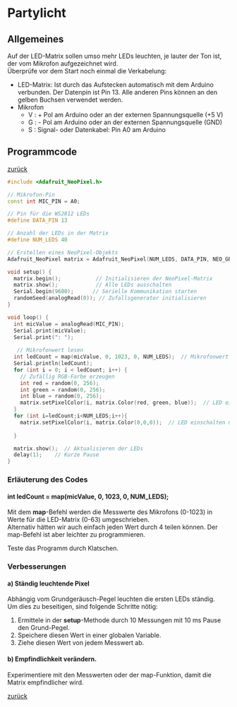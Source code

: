 <link rel="stylesheet" href="https://hi2272.github.io/StyleMD.css">

# Partylicht
## Allgemeines
Auf der LED-Matrix sollen umso mehr LEDs leuchten, je lauter der Ton ist, der vom Mikrofon aufgezeichnet wird.  
Überprüfe vor dem Start noch einmal die Verkabelung:  
- LED-Matrix:
  Ist durch das Aufstecken automatisch mit dem Arduino verbunden. Der Datenpin ist Pin 13. Alle anderen Pins können an den gelben Buchsen verwendet werden.
- Mikrofon
  - V : + Pol am Arduino oder an der externen Spannungsquelle (+5 V)
  - G : - Pol am Arduino oder an der externen Spannungsquelle (GND)
  - S : Signal- oder Datenkabel: Pin A0 am Arduino
## Programmcode
[zurück](index.html)
```C++
#include <Adafruit_NeoPixel.h>

// Mikrofon-Pin
const int MIC_PIN = A0;

// Pin für die WS2812 LEDs
#define DATA_PIN 13

// Anzahl der LEDs in der Matrix
#define NUM_LEDS 40

// Erstellen eines NeoPixel-Objekts
Adafruit_NeoPixel matrix = Adafruit_NeoPixel(NUM_LEDS, DATA_PIN, NEO_GRB + NEO_KHZ800);

void setup() {
  matrix.begin();           // Initialisieren der NeoPixel-Matrix
  matrix.show();            // Alle LEDs ausschalten
  Serial.begin(9600);      // Serielle Kommunikation starten
  randomSeed(analogRead(0)); // Zufallsgenerator initialisieren
}

void loop() {
  int micValue = analogRead(MIC_PIN); 
  Serial.print(micValue);
  Serial.print(": ");
  
   // Mikrofonwert lesen
  int ledCount = map(micValue, 0, 1023, 0, NUM_LEDS);  // Mikrofonwert auf LED-Anzahl abbilden
  Serial.println(ledCount);
  for (int i = 0; i < ledCount; i++) {
    // Zufällig RGB-Farbe erzeugen
    int red = random(0, 256);    
    int green = random(0, 256);
    int blue = random(0, 256);
    matrix.setPixelColor(i, matrix.Color(red, green, blue));  // LED einschalten mit zufälliger Farbe
  }
  for (int i=ledCount;i<NUM_LEDS;i++){
    matrix.setPixelColor(i, matrix.Color(0,0,0));  // LED einschalten mit zufälliger Farbe
    
  }

  matrix.show();  // Aktualisieren der LEDs
  delay(1);    // Kurze Pause
}
```
### Erläuterung des Codes
####   int ledCount = map(micValue, 0, 1023, 0, NUM_LEDS); 
Mit dem **map**-Befehl werden die Messwerte des Mikrofons (0-1023) in Werte für die LED-Matrix (0-63) umgeschrieben.  
Alternativ hätten wir auch einfach jeden Wert durch 4 teilen können. Der map-Befehl ist aber leichter zu programmieren.   

Teste das Programm durch Klatschen.

### Verbesserungen
#### a) Ständig leuchtende Pixel
Abhängig vom Grundgeräusch-Pegel leuchten die ersten LEDs ständig.  
Um dies zu beseitigen, sind folgende Schritte nötig:  
1. Ermittele in der **setup**-Methode durch 10 Messungen mit 10 ms Pause den Grund-Pegel.
2. Speichere diesen Wert in einer globalen Variable.
3. Ziehe diesen Wert von jedem Messwert ab. 
#### b) Empfindlichkeit verändern.
Experimentiere mit den Messwerten oder der map-Funktion, damit die Matrix empfindlicher wird.






[zurück](../index.html)


